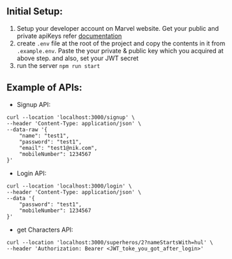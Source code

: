## Initial Setup:

1. Setup your developer account on Marvel website. Get your public and private apiKeys refer [documentation](https://developer.marvel.com/docs)
2. create `.env` file at the root of the project and copy the contents in it from `.example.env`. Paste the your private & public key which you acquired at above step. and also, set your JWT secret
3. run the server `npm run start` 

## Example of APIs:
- Signup API: 
```curl 
curl --location 'localhost:3000/signup' \
--header 'Content-Type: application/json' \
--data-raw '{
    "name": "test1",
    "password": "test1",
    "email": "test1@nik.com",
    "mobileNumber": 1234567
}'
```

- Login API:
```curl
curl --location 'localhost:3000/login' \
--header 'Content-Type: application/json' \
--data '{
    "password": "test1",
    "mobileNumber": 1234567
}'
```

- get Characters API:
```curl
curl --location 'localhost:3000/superheros/2?nameStartsWith=hul' \
--header 'Authorization: Bearer <JWT_toke_you_got_after_login>'
```

